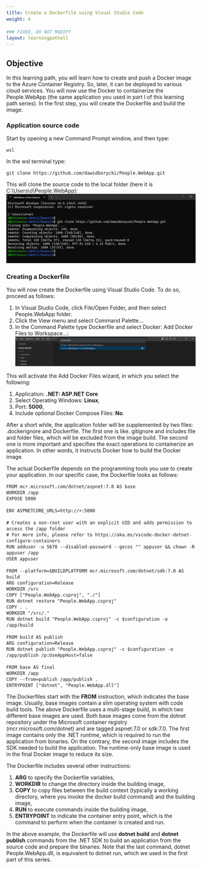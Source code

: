 ```yaml
---
title: Create a Dockerfile using Visual Studio Code
weight: 4

### FIXED, DO NOT MODIFY
layout: learningpathall
---
```


## Objective
In this learning path, you will learn how to create and push a Docker image to the Azure Container Registry. So, later, it can be deployed to various cloud services. You will now use the Docker to containerize the People.WebApp (the same application you used in part I of this learning path series). In the first step, you will create the Dockerfile and build the image.

### Application source code
Start by opening a new Command Prompt window, and then type:
```console
wsl
```

In the wsl terminal type:
```console
git clone https://github.com/dawidborycki/People.WebApp.git
```

This will clone the source code to the local folder (here it is C:\Users\d\People.WebApp):
![command prompt#left](figures/01.png)

### Creating a Dockerfile
You will now create the Dockerfile using Visual Studio Code. To do so, proceed as follows:
1.	In Visual Studio Code, click File/Open Folder, and then select People.WebApp folder.
2.	Click the View menu and select Command Palette...
3.	In the Command Palette type Dockerfile and select Docker: Add Docker Files to Workspace...:
![command prompt#left](figures/02.png)

This will activate the Add Docker Files wizard, in which you select the following:
1.	Application: **.NET: ASP.NET Core**
2.	Select Operating Windows: **Linux**,
3.	Port: **5000**,
4.	Include optional Docker Compose Files: **No**.

After a short while, the application folder will be supplemented by two files: .dockerignore and Dockerfile. The first one is like. gitignore and includes file and folder files, which will be excluded from the image build. The second one is more important and specifies the exact operations to containerize an application. In other words, it instructs Docker how to build the Docker image.

The actual Dockerfile depends on the programming tools you use to create your application. In our specific case, the Dockerfile looks as follows:
```
FROM mcr.microsoft.com/dotnet/aspnet:7.0 AS base
WORKDIR /app
EXPOSE 5000

ENV ASPNETCORE_URLS=http://+:5000

# Creates a non-root user with an explicit UID and adds permission to access the /app folder
# For more info, please refer to https://aka.ms/vscode-docker-dotnet-configure-containers
RUN adduser -u 5678 --disabled-password --gecos "" appuser && chown -R appuser /app
USER appuser

FROM --platform=$BUILDPLATFORM mcr.microsoft.com/dotnet/sdk:7.0 AS build
ARG configuration=Release
WORKDIR /src
COPY ["People.WebApp.csproj", "./"]
RUN dotnet restore "People.WebApp.csproj"
COPY . .
WORKDIR "/src/."
RUN dotnet build "People.WebApp.csproj" -c $configuration -o /app/build

FROM build AS publish
ARG configuration=Release
RUN dotnet publish "People.WebApp.csproj" -c $configuration -o /app/publish /p:UseAppHost=false

FROM base AS final
WORKDIR /app
COPY --from=publish /app/publish .
ENTRYPOINT ["dotnet", "People.WebApp.dll"]
```

The Dockerfiles start with the **FROM** instruction, which indicates the base image. Usually, base images contain a slim operating system with code build tools. The above Dockerfile uses a multi-stage build, in which two different base images are used. Both base images come from the dotnet repository under the Microsoft container registry (mcr.microsoft.com/dotnet) and are tagged aspnet:7.0 or sdk:7.0. The first image contains only the .NET runtime, which is required to run the application from binaries. On the contrary, the second image includes the SDK needed to build the application. The runtime-only base image is used in the final Docker image to reduce its size.

The Dockerfile includes several other instructions: 
1. **ARG** to specify the Dockerfile variables,
2. **WORKDIR** to change the directory inside the building image,
3. **COPY** to copy files between the build context (typically a working directory, where you invoke the docker build command) and the building image,
4. **RUN** to execute commands inside the building image,
5. **ENTRYPOINT** to indicate the container entry point, which is the command to perform when the container is created and run.

In the above example, the Dockerfile will use **dotnet build** and **dotnet publish** commands from the .NET SDK to build an application from the source code and prepare the binaries. Note that the last command, dotnet People.WebApp.dll, is equivalent to dotnet run, which we used in the first part of this series.
